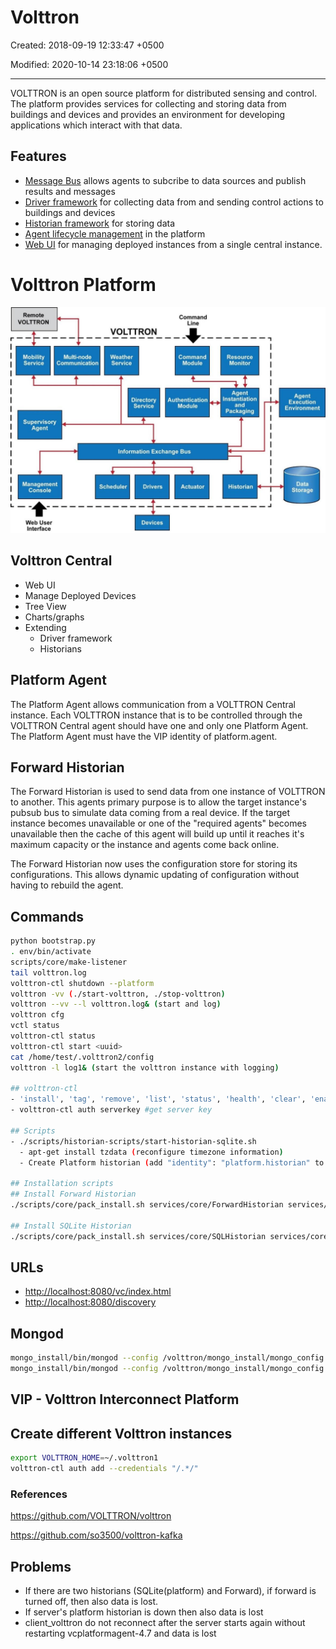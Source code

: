 # Volttron

Created: 2018-09-19 12:33:47 +0500

Modified: 2020-10-14 23:18:06 +0500

---

VOLTTRON is an open source platform for distributed sensing and control. The platform provides services for collecting and storing data from buildings and devices and provides an environment for developing applications which interact with that data.

## Features

- [Message Bus](https://volttron.readthedocs.io/en/latest/core_services/messagebus/index.html#messagebus-index) allows agents to subcribe to data sources and publish results and messages
- [Driver framework](https://volttron.readthedocs.io/en/latest/core_services/drivers/index.html#volttron-driver-framework) for collecting data from and sending control actions to buildings and devices
- [Historian framework](https://volttron.readthedocs.io/en/latest/core_services/historians/index.html#historian-index) for storing data
- [Agent lifecycle management](https://volttron.readthedocs.io/en/latest/core_services/control/AgentManagement.html#agentmanagement) in the platform
- [Web UI](https://volttron.readthedocs.io/en/latest/core_services/service_agents/central_management/VOLTTRON-Central.html#volttron-central) for managing deployed instances from a single central instance.

# Volttron Platform

![page14image3856192](../../media/Technologies-Brokers-Volttron-image1.jpg)

## Volttron Central

- Web UI
- Manage Deployed Devices
- Tree View
- Charts/graphs
- Extending
  - Driver framework
  - Historians

## Platform Agent

The Platform Agent allows communication from a VOLTTRON Central instance. Each VOLTTRON instance that is to be controlled through the VOLTTRON Central agent should have one and only one Platform Agent. The Platform Agent must have the VIP identity of platform.agent.

## Forward Historian

The Forward Historian is used to send data from one instance of VOLTTRON to another. This agents primary purpose is to allow the target instance's pubsub bus to simulate data coming from a real device. If the target instance becomes unavailable or one of the "required agents" becomes unavailable then the cache of this agent will build up until it reaches it's maximum capacity or the instance and agents come back online.

The Forward Historian now uses the configuration store for storing its configurations. This allows dynamic updating of configuration without having to rebuild the agent.

## Commands
```bash
python bootstrap.py
. env/bin/activate
scripts/core/make-listener
tail volttron.log
volttron-ctl shutdown --platform
volttron -vv (./start-volttron, ./stop-volttron)
volttron --vv --l volttron.log& (start and log)
volttron cfg
vctl status
volttron-ctl status
volttron-ctl start <uuid>
cat /home/test/.volttron2/config
volttron -l log1& (start the volttron instance with logging)

## volttron-ctl
- 'install', 'tag', 'remove', 'list', 'status', 'health', 'clear', 'enable', 'disable', 'start', 'stop', 'restart', 'run', 'upgrade', 'auth', 'config', 'shutdown', 'send', 'stats'
- volttron-ctl auth serverkey #get server key

## Scripts
- ./scripts/historian-scripts/start-historian-sqlite.sh
  - apt-get install tzdata (reconfigure timezone information)
  - Create Platform historian (add "identity": "platform.historian" to services/core/SQLHistorian/config.sqlite)

## Installation scripts
## Install Forward Historian
./scripts/core/pack_install.sh services/core/ForwardHistorian services/core/ForwardHistorian/config hist

## Install SQLite Historian
./scripts/core/pack_install.sh services/core/SQLHistorian services/core/SQLHistorian/config.sqlite hist

```

## URLs

- <http://localhost:8080/vc/index.html>
- <http://localhost:8080/discovery>

## Mongod
```bash
mongo_install/bin/mongod --config /volttron/mongo_install/mongo_config.cfg &
mongo_install/bin/mongod --config /volttron/mongo_install/mongo_config.cfg --shutdown
```

## VIP - Volttron Interconnect Platform

## Create different Volttron instances

```bash
export VOLTTRON_HOME=~/.volttron1
volttron-ctl auth add --credentials "/.*/"
```

### References

<https://github.com/VOLTTRON/volttron>

<https://github.com/so3500/volttron-kafka>

## Problems

- If there are two historians (SQLite(platform) and Forward), if forward is turned off, then also data is lost.
- If server's platform historian is down then also data is lost
- client_volttron do not reconnect after the server starts again without restarting vcplatformagent-4.7 and data is lost
